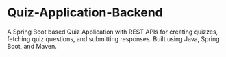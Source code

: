 # Quiz-Application-Backend
A Spring Boot based Quiz Application with REST APIs for creating quizzes, fetching quiz questions, and submitting responses. Built using Java, Spring Boot, and Maven.

